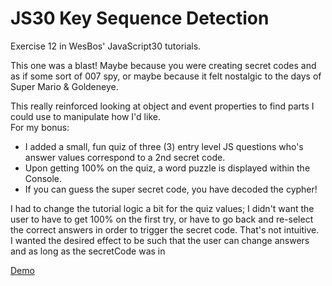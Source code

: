 # JS30 Key Sequence Detection
Exercise 12 in WesBos' JavaScript30 tutorials. 

This one was a blast! Maybe because you were creating secret codes and as if some sort of 007 spy, or maybe because it felt nostalgic to the days of Super Mario & Goldeneye. 

This really reinforced looking at object and event properties to find parts I could use to manipulate how I'd like. <br>
For my bonus: <br> 
<ul>
    <li>I added a small, fun quiz of three (3) entry level JS questions who's answer values correspond to a 2nd secret code.</li>
    <li>Upon getting 100% on the quiz, a word puzzle is displayed within the Console.</li>
    <li>If you can guess the super secret code, you have decoded the cypher! </li>
</ul>
I had to change the tutorial logic a bit for the quiz values; I didn't want the user to have to get 100% on the first try, or have to go back and re-select the correct answers in order to trigger the secret code. That's not intuitive.  
<br>
I wanted the desired effect to be such that the user can change answers and as long as the secretCode was in


<a href="">Demo</a>